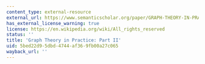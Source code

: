 ```yaml
---
content_type: external-resource
external_url: https://www.semanticscholar.org/paper/GRAPH-THEORY-IN-PRACTICE%3A-PART-II-Hayes/188b3b2f4afda1303b6fe4dc61daa30c33ee497d
has_external_license_warning: true
license: https://en.wikipedia.org/wiki/All_rights_reserved
status: ''
title: 'Graph Theory in Practice: Part II'
uid: 5bed22d9-5dbd-4744-af36-9fb00a27c065
wayback_url: ''
---
```

